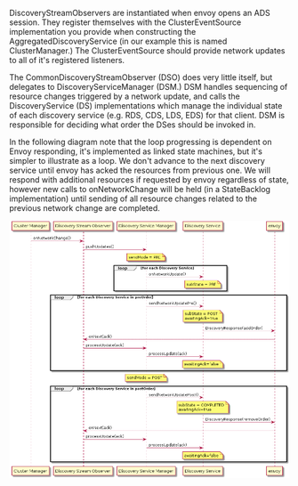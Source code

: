 DiscoveryStreamObservers are instantiated when envoy opens an ADS session. They register themselves with the ClusterEventSource implementation you provide when constructing the AggregatedDiscoveryService (in our example this is named ClusterManager.)
The ClusterEventSource should provide network updates to all of it's registered listeners.

The CommonDiscoveryStreamObserver (DSO) does very little itself, but delegates to DiscoveryServiceManager (DSM.) DSM handles sequencing of resource changes triggered by a network update, and calls the DiscoveryService (DS) implementations which manage
the individual state of each discovery service (e.g. RDS, CDS, LDS, EDS) for that client. DSM is responsible for deciding what order the DSes should be invoked in.

In the following diagram note that the loop progressing is dependent on Envoy responding, it's implemented as linked state machines, but it's simpler to illustrate as a loop.  We don't advance to the next discovery service until envoy has acked the
resources from previous one. We will respond with additional resources if requested by envoy regardless of state, however new calls to onNetworkChange will be held (in a StateBacklog implementation) until sending of all resource changes related to
the previous network change are completed.

![A picture](images/xds-onNetworkChange.png)
